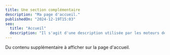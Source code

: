 ```yaml
---
title: Une section complémentaire
description: "Ma page d'accueil."
publishedOn: "2024-12-19T15:03"
seo:
  title: "Accueil"
  description: "Il s'agit d'une description utilisée par les moteurs de recherche."
---
```


Du contenu supplémentaire à afficher sur la page d'accueil.
